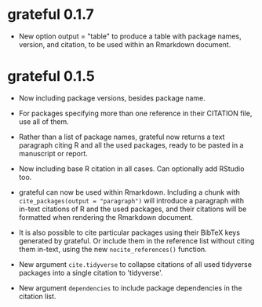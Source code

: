 # grateful 0.1.7

* New option output = "table" to produce a table with package names, version, and citation, 
to be used within an Rmarkdown document.

# grateful 0.1.5

* Now including package versions, besides package name.

* For packages specifying more than one reference in their CITATION file, use all of them.

* Rather than a list of package names, grateful now returns a text paragraph citing R and all the used packages, ready to be pasted in a manuscript or report.

* Now including base R citation in all cases. Can optionally add RStudio too.

* grateful can now be used within Rmarkdown. Including a chunk with `cite_packages(output = "paragraph")` will introduce a paragraph with in-text citations of R and the used packages, and their citations will be formatted when rendering the Rmarkdown document.

* It is also possible to cite particular packages using their BibTeX keys generated by grateful. Or include them in the reference list without citing them in-text, using the new `nocite_references()` function.

* New argument `cite.tidyverse` to collapse citations of all used tidyverse packages into a single citation to 'tidyverse'.

* New argument `dependencies` to include package dependencies in the citation list.
